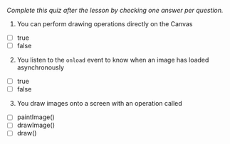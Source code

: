 *Complete this quiz after the lesson by checking one answer per question.*

1. You can perform drawing operations directly on the Canvas

- [ ] true
- [ ] false

2. You listen to the `onload` event to know when an image has loaded asynchronously

- [ ] true
- [ ] false

3. You draw images onto a screen with an operation called
   
- [ ] paintImage()
- [ ] drawImage()
- [ ] draw()